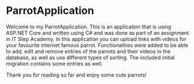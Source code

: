 # ParrotApplication

Welcome to my ParrotApplication. This is an application that is using ASP.NET Core and written using C# and was done as part of an assignment in IT Step Academy. In this application you can upload links with videos for your favourite internet famous parrot. Functionalities were added to be able to add, edit and remove entries of the parrots and their videos in the database, as well as use different types of sorting. The included initial migration contains some entries as well.

Thank you for reading so far and enjoy some cute parrots!

